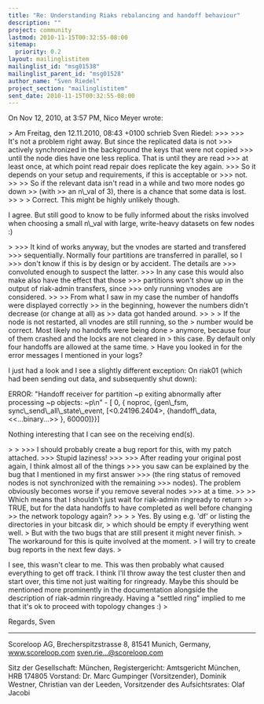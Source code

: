 ```yaml
---
title: "Re: Understanding Riaks rebalancing and handoff behaviour"
description: ""
project: community
lastmod: 2010-11-15T00:32:55-08:00
sitemap:
  priority: 0.2
layout: mailinglistitem
mailinglist_id: "msg01538"
mailinglist_parent_id: "msg01528"
author_name: "Sven Riedel"
project_section: "mailinglistitem"
sent_date: 2010-11-15T00:32:55-08:00
---
```


On Nov 12, 2010, at 3:57 PM, Nico Meyer wrote:

&gt; Am Freitag, den 12.11.2010, 08:43 +0100 schrieb Sven Riedel:
&gt;&gt;&gt; 
&gt;&gt;&gt; It's not a problem right away. But since the replicated data is not
&gt;&gt;&gt; actively synchronized in the background the keys that were not copied
&gt;&gt;&gt; until the node dies have one less replica. That is until they are read
&gt;&gt;&gt; at least once, at which point read repair does replicate the key again.
&gt;&gt;&gt; So it depends on your setup and requirements, if this is acceptable or
&gt;&gt;&gt; not.
&gt;&gt; 
&gt;&gt; So if the relevant data isn't read in a while and two more nodes go down 
&gt;&gt; (with 
&gt;&gt; an n\\_val of 3), there is a chance that some data is lost.
&gt;&gt; 
&gt; 
&gt; Correct. This might be highly unlikely though.

I agree. But still good to know to be fully informed about the risks involved 
when choosing a small n\\_val with large, write-heavy datasets on few nodes :)

&gt; 
&gt;&gt;&gt; It kind of works anyway, but the vnodes are started and transfered
&gt;&gt;&gt; sequentially. Normally four partitions are transferred in parallel, so I
&gt;&gt;&gt; don't know if this is by design or by accident. The details are
&gt;&gt;&gt; convoluted enough to suspect the latter.
&gt;&gt;&gt; In any case this would also make also have the effect that those
&gt;&gt;&gt; partitions won't show up in the output of riak-admin transfers, since
&gt;&gt;&gt; only running vnodes are considered.
&gt;&gt; 
&gt;&gt; From what I saw in my case the number of handoffs were displayed correctly 
&gt;&gt; in the beginning, however the numbers didn't decrease (or change at all) as 
&gt;&gt; data got handed around.
&gt;&gt; 
&gt; 
&gt; If the node is not restarted, all vnodes are still running, so the
&gt; number would be correct. Most likely no handoffs were being done
&gt; anymore, because four of them crashed and the locks are not cleared in
&gt; this case. By default only four handoffs are allowed at the same time.
&gt; Have you looked in for the error messages I mentioned in your logs?

I just had a look and I see a slightly different exception: 
On riak01 (which had been sending out data, and subsequently shut down):

ERROR: "Handoff receiver for partition ~p exiting abnormally after processing 
~p objects: ~p\\n" - [ 0,
{ noproc, 
 {gen\\_fsm,
 sync\\_send\\_all\\_state\\_event,
 [&lt;0.24196.2404&gt;,
 {handoff\\_data, 
 &lt;&lt;...binary...&gt;&gt;
 },
 60000]}}]

Nothing interesting that I can see on the receiving end(s).


&gt; 
&gt; 
&gt;&gt;&gt; I should probably create a bug report for this, with my patch attached.
&gt;&gt;&gt; Stupid laziness!
&gt;&gt;&gt; 
&gt;&gt;&gt; After reading your original post again, I think almost all of the things
&gt;&gt;&gt; you saw can be explained by the bug that I mentioned in my first answer
&gt;&gt;&gt; (the ring status of removed nodes is not synchronized with the remaining
&gt;&gt;&gt; nodes). The problem obviously becomes worse if you remove several nodes
&gt;&gt;&gt; at a time.
&gt;&gt; 
&gt;&gt; Which means that I shouldn't just wait for riak-admin ringready to return 
&gt;&gt; TRUE, but for the data handoffs to have completed as well before changing 
&gt;&gt; the network topology again?
&gt;&gt; 
&gt; 
&gt; Yes. By using e.g. 'df' or listing the directories in your bitcask dir,
&gt; which should be empty if everything went well.
&gt; But with the two bugs that are still present it might never finish.
&gt; The workaround for this is quite involved at the moment.
&gt; I will try to create bug reports in the next few days.
&gt; 

I see, this wasn't clear to me. This was then probably what caused everything 
to get off track. 
I think I'll throw away the test cluster then and start over, this time not 
just waiting for ringready. Maybe this should be mentioned more prominently in 
the documentation alongside the description of riak-admin ringready. Having a 
"settled ring" implied to me that it's ok to proceed with topology changes :)
&gt; 

Regards,
Sven

------------------------------------------
Scoreloop AG, Brecherspitzstrasse 8, 81541 Munich, Germany, www.scoreloop.com
sven.rie...@scoreloop.com

Sitz der Gesellschaft: München, Registergericht: Amtsgericht München, HRB 
174805 
Vorstand: Dr. Marc Gumpinger (Vorsitzender), Dominik Westner, Christian van der 
Leeden, Vorsitzender des Aufsichtsrates: Olaf Jacobi 

